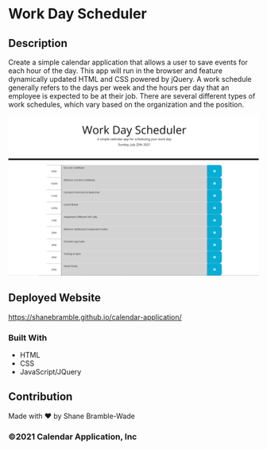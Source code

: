 # Work Day Scheduler

## Description

Create a simple calendar application that allows a user to save events for each hour of the day. This app will run in the browser and feature dynamically updated HTML and CSS powered by jQuery. A work schedule generally refers to the days per week and the hours per day that an employee is expected to be at their job. There are several different types of work schedules, which vary based on the organization and the position.

![Calendar Application](assets/images/work-day-profile.jpg "Calendar Application")

## Deployed Website

<https://shanebramble.github.io/calendar-application/>

### Built With

* HTML
* CSS
* JavaScript/JQuery

## Contribution

Made with ❤️ by Shane Bramble-Wade

### ©️2021 Calendar Application, Inc
